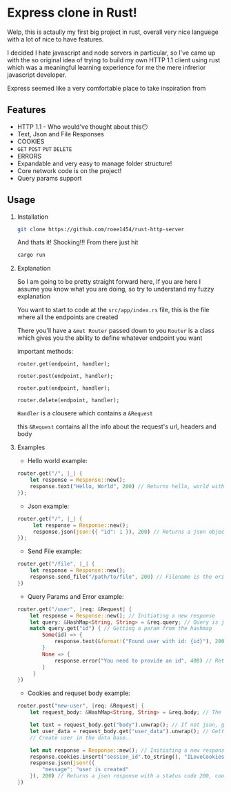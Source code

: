 # Express clone in Rust!

Welp, this is actaully my first big project in rust, overall very nice languege with a lot of nice to have features.

I decided I hate javascript and node servers in particular, so I've came up with the so original idea of trying to build my own HTTP 1.1 client using rust which was a meaningful learning experience for me the mere infrerior javascript developer.

Express seemed like a very comfortable place to take inspiration from

## Features

- HTTP 1.1 - Who would've thought about this😶
- Text, Json and File Responses
- COOKIES
- `GET` `POST` `PUT` `DELETE`
- ERRORS
- Expandable and very easy to manage folder structure!
- Core network code is on the project!
- Query params support

## Usage

1. Installation

   ```bash
   git clone https://github.com/roee1454/rust-http-server
   ```
   And thats it! Shocking!!!
   From there just hit

   ```bash
   cargo run
   ```
2. Explanation

   So I am going to be pretty straight forward here, If you are here I assume you know what you are doing, so try to understand my fuzzy explanation

   You want to start to code at the `src/app/index.rs` file, this is the file where all the endpoints are created

   There you'll have a `&mut Router` passed down to you
   `Router` is a class which gives you the ability to define whatever endpoint you want

   important methods:

   `router.get(endpoint, handler);`

   `router.post(endpoint, handler);`

   `router.put(endpoint, handler);`

   `router.delete(endpoint, handler); `

   `Handler` is a clousere which contains a `&Request`

   this `&Request` contains all the info about the request's url, headers and body
3. Examples

   - Hello world example:

   ```rust
   router.get("/", |_| {
       let response = Response::new();
       response.text("Hello, World", 200) // Returns hello, world with a status code 200
   });
   ```
   - Json example:

   ```rust
   router.get("/", |_| {
        let response = Response::new();
        response.json(json!({ "id": 1 }), 200) // Returns a json object with a status code 200
   });
   ```
   - Send File example:

   ```rust
   router.get("/file", |_| {
       let response = Response::new();
       response.send_file("/path/to/file", 200) // Filename is the original's filename. Returns an http response contains the file as a downloadable with status code 200
   })
   ```
   - Query Params and Error example:

   ```rust
   router.get("/user", |req: &Request| {
       let response = Response::new(); // Initiating a new response
       let query: &HashMap<String, String> = &req.query; // Query is just a reference to a hashmap, which contains all the query params recieved from your request
       match query.get("id") { // Getting a param from the hashmap
           Some(id) => {
               response.text(&format!("Found user with id: {id}"), 200) // Returns a regular text response with his user id, status code 200
           }
           None => {
               response.error("You need to provide an id", 400) // Returns a response with a status text of "Internal Server Error", status code 400
           }
        }
   })
   ```
   - Cookies and requset body example:

   ```rust
   router.post("new-user", |req: &Request| {
       let request_body: &HashMap<String, String> = &req.body; // The request body is just a reference to a hashmap, contains all the json data sent to the backend, if the data is only text, you'll need to get the 'body' param

       let text = request_body.get("body").unwrap(); // If not json, get this param!!!
       let user_data = request_body.get("user_data").unwrap(); // Getting a json param
       // Create user in the data base..

       let mut response = Response::new(); // Initiating a new response
       response.cookies.insert("session_id".to_string(), "ILoveCookies".to_string()); // Inserting a cookie into the cookies hashmap
       response.json(json!({
           "message": "user is created"
       }), 200) // Returns a json response with a status code 200, cookies are also sent back to the client
   })
   ```
